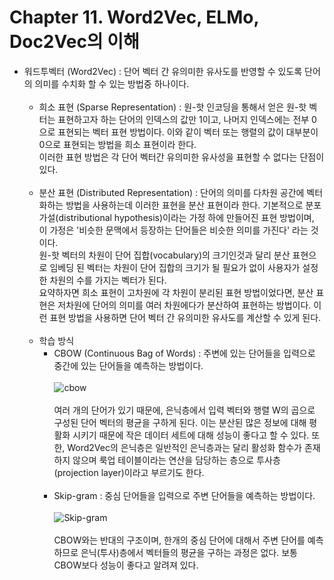 # Chapter 11. Word2Vec, ELMo, Doc2Vec의 이해

- 워드투벡터 (Word2Vec) : 단어 벡터 간 유의미한 유사도를 반영할 수 있도록 단어의 의미를 수치화 할 수 있는 방법중 하나이다.<br><br>
  - 희소 표현 (Sparse Representation) : 원-핫 인코딩을 통해서 얻은 원-핫 벡터는 표현하고자 하는 단어의 인덱스의 값만 1이고, 나머지 인덱스에는 전부 0으로 표현되는 벡터 표현 방법이다. 이와 같이 벡터 또는 행렬의 값이 대부분이 0으로 표현되는 방법을 희소 표현이라 한다.<br>
이러한 표현 방법은 각 단어 벡터간 유의미한 유사성을 표현할 수 없다는 단점이 있다.<br><br>
  - 분산 표현 (Distributed Representation) : 단어의 의미를 다차원 공간에 벡터화하는 방법을 사용하는데 이러한 표현을 분산 표현이라 한다. 기본적으로 분포 가설(distributional hypothesis)이라는 가정 하에 만들어진 표현 방법이며, 이 가정은 '비슷한 문맥에서 등장하는 단어들은 비슷한 의미를 가진다' 라는 것이다.<br>
원-핫 벡터의 차원이 단어 집합(vocabulary)의 크기인것과 달리 분산 표현으로 임베딩 된 벡터는 차원이 단어 집합의 크기가 될 필요가 없이 사용자가 설정한 차원의 수를 가지는 벡터가 된다.<br>
요약하자면 희소 표현이 고차원에 각 차원이 분리된 표현 방법이었다면, 분산 표현은 저차원에 단어의 의미를 여러 차원에다가 분산하여 표현하는 방법이다. 이런 표현 방법을 사용하면 단어 벡터 간 유의미한 유사도를 계산할 수 있게 된다.<br><br>
  - 학습 방식
    - CBOW (Continuous Bag of Words) : 주변에 있는 단어들을 입력으로 중간에 있는 단어들을 예측하는 방법이다.<br><br>
    ![cbow](https://user-images.githubusercontent.com/86700191/174987777-a32389f2-151a-4e28-993e-371c14426359.PNG)
    <br><br>
    여러 개의 단어가 있기 때문에, 은닉층에서 입력 벡터와 행렬 W의 곱으로 구성된 단어 벡터의 평균을 구하게 된다. 이는 분산된 많은 정보에 대해 평활화 시키기 때문에 작은 데이터 세트에 대해 성능이 좋다고 할 수 있다. 
    또한, Word2Vec의 은닉층은 일반적인 은닉층과는 달리 활성화 함수가 존재하지 않으며 룩업 테이블이라는 연산을 담당하는 층으로 투사층(projection layer)이라고 부르기도 한다.<br><br>
    - Skip-gram : 중심 단어들을 입력으로 주변 단어들을 예측하는 방법이다.<br><br>
    ![Skip-gram](https://user-images.githubusercontent.com/86700191/174987771-8d11d67c-5860-4288-ab65-cb7d67b83d1b.png)
    <br><br>
    CBOW와는 반대의 구조이며, 한개의 중심 단어에 대해서 주변 단어를 예측하므로 은닉(투사)층에서 벡터들의 평균을 구하는 과정은 없다. 보통 CBOW보다 성능이 좋다고 알려져 있다.